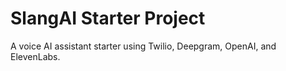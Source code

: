 # SlangAI Starter Project

A voice AI assistant starter using Twilio, Deepgram, OpenAI, and ElevenLabs.
